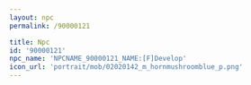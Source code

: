 ```yaml
---
layout: npc
permalink: /90000121

title: Npc
id: '90000121'
npc_name: 'NPCNAME_90000121_NAME:[F]Develop'
icon_url: 'portrait/mob/02020142_m_hornmushroomblue_p.png'
---
```

